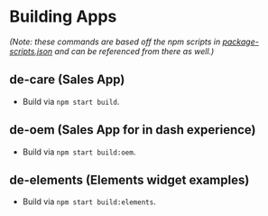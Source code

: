 # Building Apps

_(Note: these commands are based off the npm scripts in [package-scripts.json](../../package-scripts.json)
and can be referenced from there as well.)_

## de-care (Sales App)

-   Build via `npm start build`.

## de-oem (Sales App for in dash experience)

-   Build via `npm start build:oem`.

## de-elements (Elements widget examples)

-   Build via `npm start build:elements`.
